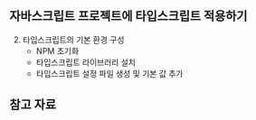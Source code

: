 ## 자바스크립트 프로젝트에 타입스크립트 적용하기

<!-- 1. 타입스크립트 프로젝트 생성 -->

2. 타입스크립트의 기본 환경 구성
   - NPM 초기화
   - 타입스크립트 라이브러리 설치
   - 타입스크립트 설정 파일 생성 및 기본 값 추가

## 참고 자료
